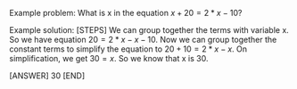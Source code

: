 Example problem:
What is x in the equation $x + 20 = 2 * x - 10$?

Example solution:
[STEPS]
We can group together the terms with variable x.
So we have equation $20 = 2 * x - x - 10$. Now we can group together the constant terms to simplify the equation to $20 + 10 = 2 * x - x$. On simplification, we get $30 = x$. So we know that x is 30.

[ANSWER]
30
[END]